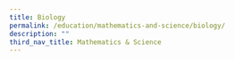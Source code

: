 ```yaml
---
title: Biology
permalink: /education/mathematics-and-science/biology/
description: ""
third_nav_title: Mathematics & Science
---
```

